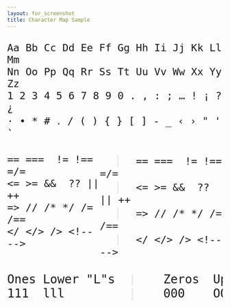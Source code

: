 ```yaml
---
layout: for_screenshot
title: Character Map Sample
---
```


<pre class="lang-text" style="font-size: 28px;"><code><span>Aa Bb Cc Dd Ee Ff Gg Hh Ii Jj Kk Ll Mm</span>
<span>Nn Oo Pp Qq Rr Ss Tt Uu Vv Ww Xx Yy Zz</span>
<span>1 2 3 4 5 6 7 8 9 0 . , : ; … ! ¡ ? ¿</span>
<span>· • * # ․ / ( ) { } [ ] - _ ‹ › " ' `</span></code>

<div style="display: flex">
<div style="font-variant-ligatures: none;"><code class="lang-js">== ===  != !== =/=</code>
<code class="lang-js"><= >= &&  ?? || ++</code>
<code class="lang-js">=> // /* */ /= /==</code>
<code class="lang-html">&lt;/ &lt;/&gt; /&gt; &lt;!-- --&gt;</code>
</div>
<div id="ligatures" style="font-variant-ligatures: auto;"><span style="opacity: .1">  |  </span><code class="lang-js">== ===  != !== =/=</code>
<span style="opacity: .1">  |  </span><code class="lang-js"><= >= &&  ?? || ++</code>
<span style="opacity: .1">  |  </span><code class="lang-js">=> // /* */ /= /==</code>
<span style="opacity: .1">  |  </span><code class="lang-html">&lt;/ &lt;/&gt; /&gt; &lt;!-- --&gt;</code>
</div></div><div style="display: flex">
<div style="margin-right: 1rem;">
Ones
111
</div>
<div style="margin-right: 2rem;">
Lower "L"s
lll
</div>
<div style="opacity: .1; margin-right: 4rem;">
|
|
</div>
<div style="margin-right: 2rem;">
Zeros
000
</div>
<div>
Upper "O"s
OOO
</div>
</div>

</pre>

